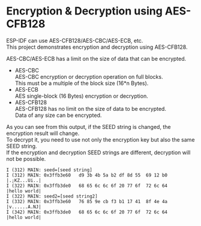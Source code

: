 # Encryption & Decryption using AES-CFB128
ESP-IDF can use AES-CFB128/AES-CBC/AES-ECB, etc.   
This project demonstrates encryption and decryption using AES-CFB128.   

AES-CBC/AES-ECB has a limit on the size of data that can be encrypted.  
- AES-CBC   
	AES-CBC encryption or decryption operation on full blocks.   
	This must be a multiple of the block size (16*n Bytes).   
- AES-ECB   
	AES single-block (16 Bytes) encryption or decryption.   
- AES-CFB128   
	AES-CFB128 has no limit on the size of data to be encrypted.   
	Data of any size can be encrypted.   

As you can see from this output, if the SEED string is changed, the encryption result will change.   
To decrypt it, you need to use not only the encryption key but also the same SEED string.   
If the encryption and decryption SEED strings are different, decryption will not be possible.   
```
I (312) MAIN: seed=[seed string]
I (312) MAIN: 0x3ffb3e60   d9 3b 4b 5a b2 df 8d 55  69 12 b0                 |.;KZ...Ui..|
I (322) MAIN: 0x3ffb3de0   68 65 6c 6c 6f 20 77 6f  72 6c 64                 |hello world|
I (322) MAIN: seed2=[seed string2]
I (332) MAIN: 0x3ffb3e60   76 85 9e cb f3 b1 17 41  8f 4e 4a                 |v......A.NJ|
I (342) MAIN: 0x3ffb3de0   68 65 6c 6c 6f 20 77 6f  72 6c 64                 |hello world|
```

